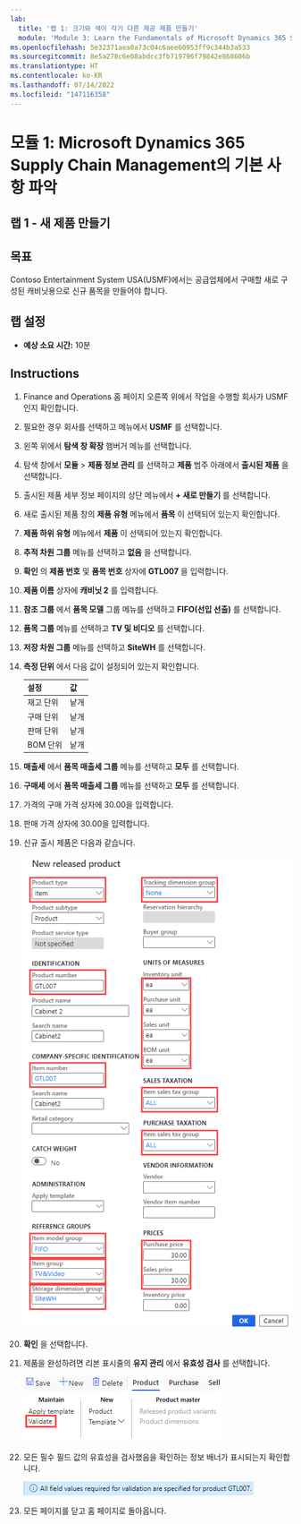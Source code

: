```yaml
---
lab:
  title: '랩 1: 크기와 색이 각기 다른 제공 제품 만들기'
  module: 'Module 3: Learn the Fundamentals of Microsoft Dynamics 365 Supply Chain Management'
ms.openlocfilehash: 5e32371aea8a73c04c6aee60953ff9c344b3a533
ms.sourcegitcommit: 8e5a278c6e08abdcc3fb719796f79842e868606b
ms.translationtype: HT
ms.contentlocale: ko-KR
ms.lasthandoff: 07/14/2022
ms.locfileid: "147116358"
---
```

# <a name="module-1-learn-the-fundamentals-of-microsoft-dynamics-365-supply-chain-management"></a>모듈 1: Microsoft Dynamics 365 Supply Chain Management의 기본 사항 파악

## <a name="lab-1---create-a-new-product"></a>랩 1 - 새 제품 만들기

## <a name="objectives"></a>목표

Contoso Entertainment System USA(USMF)에서는 공급업체에서 구매할 새로 구성된 캐비닛용으로 신규 품목을 만들어야 합니다.

## <a name="lab-setup"></a>랩 설정

   - **예상 소요 시간:** 10분

## <a name="instructions"></a>Instructions

1. Finance and Operations 홈 페이지 오른쪽 위에서 작업을 수행할 회사가 USMF인지 확인합니다.

1. 필요한 경우 회사를 선택하고 메뉴에서 **USMF** 를 선택합니다.

1. 왼쪽 위에서 **탐색 창 확장** 햄버거 메뉴를 선택합니다.

1. 탐색 창에서 **모듈** > **제품 정보 관리** 를 선택하고 **제품** 범주 아래에서 **출시된 제품** 을 선택합니다.

1. 출시된 제품 세부 정보 페이지의 상단 메뉴에서 **+ 새로 만들기** 를 선택합니다.

1. 새로 출시된 제품 창의 **제품 유형** 메뉴에서 **품목** 이 선택되어 있는지 확인합니다.

1. **제품 하위 유형** 메뉴에서 **제품** 이 선택되어 있는지 확인합니다.

1. **추적 차원 그룹** 메뉴를 선택하고 **없음** 을 선택합니다.

1. **확인** 의 **제품 번호** 및 **품목 번호** 상자에 **GTL007** 을 입력합니다.

1. **제품 이름** 상자에 **캐비닛 2** 를 입력합니다.

1. **참조 그룹** 에서 **품목 모델** 그룹 메뉴를 선택하고 **FIFO(선입 선출)** 를 선택합니다.

1. **품목 그룹** 메뉴를 선택하고 **TV 및 비디오** 를 선택합니다.

1. **저장 차원 그룹** 메뉴를 선택하고 **SiteWH** 를 선택합니다.

1. **측정 단위** 에서 다음 값이 설정되어 있는지 확인합니다.

    | **설정**| **값**|
    | :--- | :--- |
    | 재고 단위| 낱개|
    | 구매 단위| 낱개|
    | 판매 단위| 낱개|
    | BOM 단위| 낱개|

1. **매출세** 에서 **품목 매출세 그룹** 메뉴를 선택하고 **모두** 를 선택합니다.

1. **구매세** 에서 **품목 매출세 그룹** 메뉴를 선택하고 **모두** 를 선택합니다.

1. 가격의 구매 가격 상자에 30.00을 입력합니다.

1. 판매 가격 상자에 30.00을 입력합니다.

1. 신규 출시 제품은 다음과 같습니다.

    ![완성된 신규 출시 제품 양식이 표시된 화면 이미지](./media/lp1-m2-new-release-product.png)

1. **확인** 을 선택합니다.

1. 제품을 완성하려면 리본 표시줄의 **유지 관리** 에서 **유효성 검사** 를 선택합니다.

    ![유효성 검사가 강조 표시된 리본 표시줄이 나와 있는 화면 이미지](./media/lp1-m2-validate-ribbon-bar.png)

1. 모든 필수 필드 값의 유효성을 검사했음을 확인하는 정보 배너가 표시되는지 확인합니다.

    ![모든 필수 필드의 유효성을 검사했다는 정보 알림의 화면 이미지](./media/lp1-m2-confirmation-of-validation.png)

1. 모든 페이지를 닫고 홈 페이지로 돌아옵니다.
